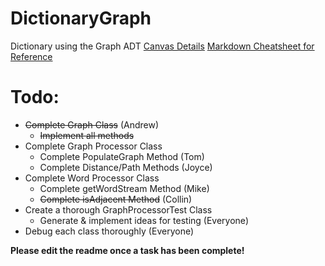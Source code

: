 # DictionaryGraph
Dictionary using the Graph ADT
[Canvas Details](https://canvas.wisc.edu/courses/91820/pages/p4-dictionary-graph)
[Markdown Cheatsheet for Reference](https://github.com/adam-p/markdown-here/wiki/Markdown-Cheatsheet)

# Todo:
* ~~Complete Graph Class~~ (Andrew)
  * ~~Implement all methods~~
* Complete Graph Processor Class
  * Complete PopulateGraph Method (Tom)
  * Complete Distance/Path Methods (Joyce)
* Complete Word Processor Class
  * Complete getWordStream Method (Mike)
  * ~~Complete isAdjacent Method~~ (Collin)
* Create a thorough GraphProcessorTest Class
  * Generate & implement ideas for testing (Everyone)
* Debug each class thoroughly (Everyone)

**Please edit the readme once a task has been complete!**
